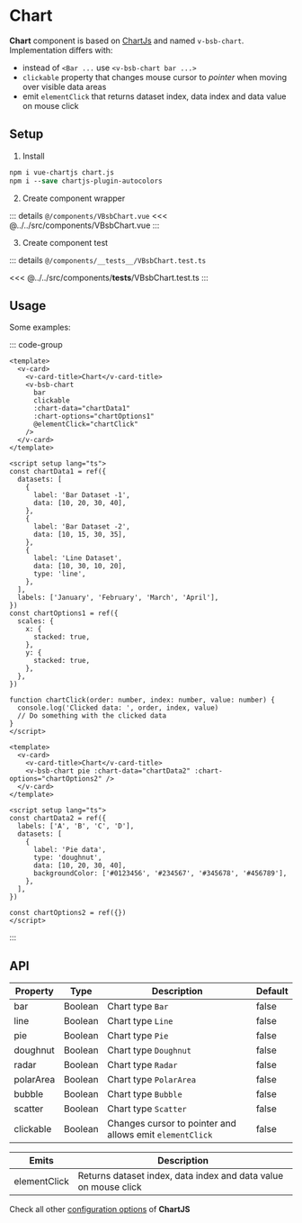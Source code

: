 # Chart

**Chart** component is based on [ChartJs](https://vue-chartjs.org/) and named `v-bsb-chart`. Implementation differs with:

- instead of `<Bar ...` use `<v-bsb-chart bar ...>`
- `clickable` property that changes mouse cursor to _pointer_ when moving over visible data areas
- emit `elementClick` that returns dataset index, data index and data value on mouse click

## Setup

1. Install

```ps
npm i vue-chartjs chart.js
npm i --save chartjs-plugin-autocolors
```

2. Create component wrapper

::: details `@/components/VBsbChart.vue`
<<< @../../src/components/VBsbChart.vue
:::

3. Create component test

::: details `@/components/__tests__/VBsbChart.test.ts`

<!-- prettier-ignore -->
<<< @../../src/components/__tests__/VBsbChart.test.ts
:::

## Usage

Some examples:

::: code-group

```vue [Bar (clickable)]
<template>
  <v-card>
    <v-card-title>Chart</v-card-title>
    <v-bsb-chart
      bar
      clickable
      :chart-data="chartData1"
      :chart-options="chartOptions1"
      @elementClick="chartClick"
    />
  </v-card>
</template>

<script setup lang="ts">
const chartData1 = ref({
  datasets: [
    {
      label: 'Bar Dataset -1',
      data: [10, 20, 30, 40],
    },
    {
      label: 'Bar Dataset -2',
      data: [10, 15, 30, 35],
    },
    {
      label: 'Line Dataset',
      data: [10, 30, 10, 20],
      type: 'line',
    },
  ],
  labels: ['January', 'February', 'March', 'April'],
})
const chartOptions1 = ref({
  scales: {
    x: {
      stacked: true,
    },
    y: {
      stacked: true,
    },
  },
})

function chartClick(order: number, index: number, value: number) {
  console.log('Clicked data: ', order, index, value)
  // Do something with the clicked data
}
</script>
```

```vue [Pie]
<template>
  <v-card>
    <v-card-title>Chart</v-card-title>
    <v-bsb-chart pie :chart-data="chartData2" :chart-options="chartOptions2" />
  </v-card>
</template>

<script setup lang="ts">
const chartData2 = ref({
  labels: ['A', 'B', 'C', 'D'],
  datasets: [
    {
      label: 'Pie data',
      type: 'doughnut',
      data: [10, 20, 30, 40],
      backgroundColor: ['#0123456', '#234567', '#345678', '#456789'],
    },
  ],
})

const chartOptions2 = ref({})
</script>
```

:::

## API

| Property  | Type    | Description                                              | Default |
| --------- | ------- | -------------------------------------------------------- | ------- |
| bar       | Boolean | Chart type `Bar`                                         | false   |
| line      | Boolean | Chart type `Line`                                        | false   |
| pie       | Boolean | Chart type `Pie`                                         | false   |
| doughnut  | Boolean | Chart type `Doughnut`                                    | false   |
| radar     | Boolean | Chart type `Radar`                                       | false   |
| polarArea | Boolean | Chart type `PolarArea`                                   | false   |
| bubble    | Boolean | Chart type `Bubble`                                      | false   |
| scatter   | Boolean | Chart type `Scatter`                                     | false   |
| clickable | Boolean | Changes cursor to pointer and allows emit `elementClick` | false   |

| Emits        | Description                                                     |
| ------------ | --------------------------------------------------------------- |
| elementClick | Returns dataset index, data index and data value on mouse click |

Check all other [configuration options](https://www.chartjs.org/docs/latest/configuration/) of **ChartJS**
